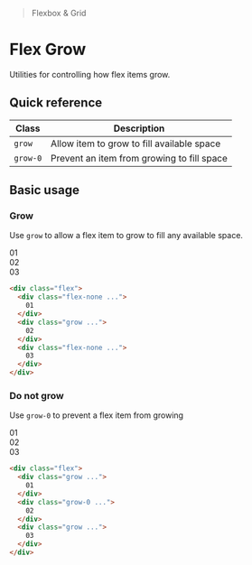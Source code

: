 > Flexbox & Grid

# Flex Grow
Utilities for controlling how flex items grow.

## Quick reference

| Class    | Description                                |
| -------- | ------------------------------------------ |
| `grow`   | Allow item to grow to fill available space |
| `grow-0` | Prevent an item from growing to fill space |

## Basic usage
### Grow
Use `grow` to allow a flex item to grow to fill any available space.

<width-controller>
  <container>
    <box striped class="flex gap-16" fg-color="var(--tw-blue-fg)" bg-color="var(--tw-blue-bg)">
      <div class="flex-none bg-indigo-800 ex-box">01</div>
      <div class="grow bg-indigo-500 ex-box">02</div>
      <div class="flex-none bg-indigo-800 ex-box">03</div>
    </box>
  </container>
</width-controller>

```html
<div class="flex">
  <div class="flex-none ...">
    01
  </div>
  <div class="grow ...">
    02
  </div>
  <div class="flex-none ...">
    03
  </div>
</div>
```

### Do not grow
Use `grow-0` to prevent a flex item from growing

<width-controller>
  <container>
    <box striped class="flex gap-16" fg-color="var(--tw-pink-fg)" bg-color="var(--tw-pink-bg)">
      <div class="grow bg-pink-800 ex-box">01</div>
      <div class="grow-0 flex-1 bg-pink-500 ex-box">02</div>
      <div class="grow bg-pink-800 ex-box">03</div>
    </box>
  </container>
</width-controller>

```html
<div class="flex">
  <div class="grow ...">
    01
  </div>
  <div class="grow-0 ...">
    02
  </div>
  <div class="grow ...">
    03
  </div>
</div>
```
